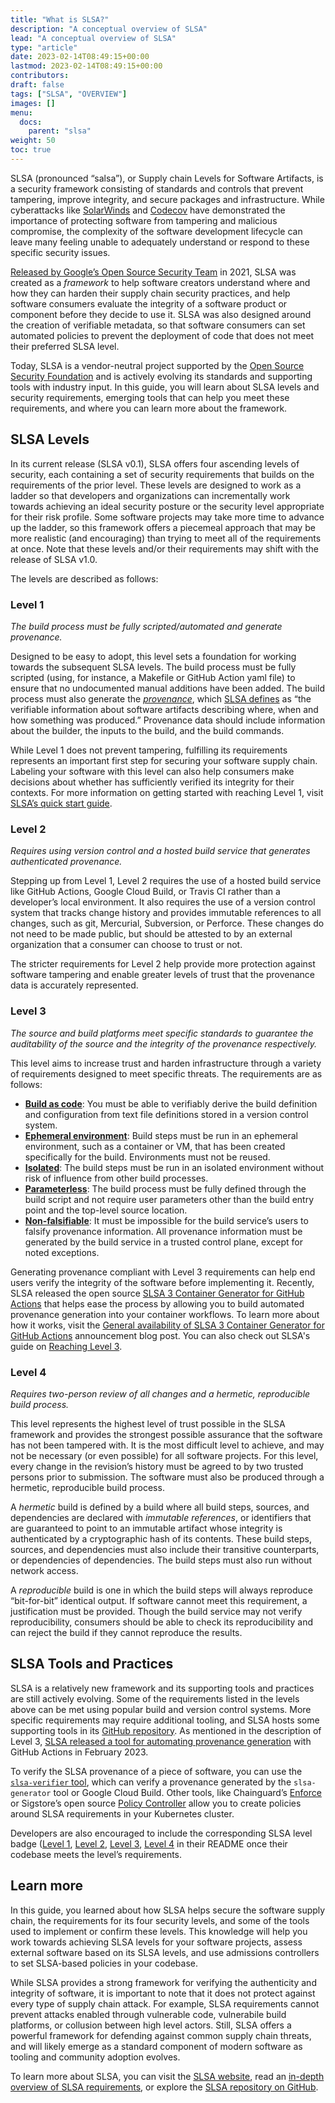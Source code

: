 ```yaml
---
title: "What is SLSA?"
description: "A conceptual overview of SLSA"
lead: "A conceptual overview of SLSA"
type: "article"
date: 2023-02-14T08:49:15+00:00
lastmod: 2023-02-14T08:49:15+00:00
contributors:  
draft: false
tags: ["SLSA", "OVERVIEW"]
images: []
menu:
  docs:
    parent: "slsa"
weight: 50
toc: true
---
```


SLSA (pronounced “salsa”), or Supply chain Levels for Software Artifacts, is a security framework consisting of standards and controls that prevent tampering, improve integrity, and secure packages and infrastructure. While cyberattacks like [SolarWinds](https://www.gao.gov/assets/gao-22-104746.pdf) and [Codecov](https://www.reuters.com/technology/codecov-hackers-breached-hundreds-restricted-customer-sites-sources-2021-04-19/) have demonstrated the importance of protecting software from tampering and malicious compromise, the complexity of the software development lifecycle can leave many feeling unable to adequately understand or respond to these specific security issues. 

[Released by Google’s Open Source Security Team](https://security.googleblog.com/2021/06/introducing-slsa-end-to-end-framework.html) in 2021, SLSA was created as a _framework_ to help software creators understand where and how they can harden their supply chain security practices, and help software consumers evaluate the integrity of a software product or component before they decide to use it. SLSA was also designed around the creation of verifiable metadata, so that software consumers can set automated policies to prevent the deployment of code that does not meet their preferred SLSA level. 

Today, SLSA is a vendor-neutral project supported by the [Open Source Security Foundation](https://openssf.org/) and is actively evolving its standards and supporting tools with industry input. In this guide, you will learn about SLSA levels and security requirements, emerging tools that can help you meet these requirements, and where you can learn more about the framework.  


## SLSA Levels 

In its current release (SLSA v0.1), SLSA offers four ascending levels of security, each containing a set of security requirements that builds on the requirements of the prior level. These levels are designed to work as a ladder so that developers and organizations can incrementally work towards achieving an ideal security posture or the security level appropriate for their risk profile. Some software projects may take more time to advance up the ladder, so this framework offers a piecemeal approach that may be more realistic (and encouraging) than trying to meet all of the requirements at once. Note that these levels and/or their requirements may shift with the release of SLSA v1.0. 

The levels are described as follows:

 
### Level 1
*The build process must be fully scripted/automated and generate provenance.*

Designed to be easy to adopt, this level sets a foundation for working towards the subsequent SLSA levels. The build process must be fully scripted (using, for instance, ​​a Makefile or GitHub Action yaml file) to ensure that no undocumented manual additions have been added. The build process must also generate the [_provenance_](https://edu.chainguard.dev/software-security/glossary/#provenance), which [SLSA defines](https://slsa.dev/provenance/v0.2) as “the verifiable information about software artifacts describing where, when and how something was produced.” Provenance data should include information about the builder, the inputs to the build, and the build commands.

While Level 1 does not prevent tampering, fulfilling its requirements represents an important first step for securing your software supply chain. Labeling your software with this level can also help consumers make decisions about whether has sufficiently verified its integrity for their contexts. For more information on getting started with reaching Level 1, visit [SLSA’s quick start guide](https://slsa.dev/get-started#reaching-slsa-level-1). 

### Level 2
*Requires using version control and a hosted build service that generates authenticated provenance.*

Stepping up from Level 1, Level 2 requires the use of a hosted build service like GitHub Actions, Google Cloud Build, or Travis CI rather than a developer’s local environment. It also requires the use of a version control system that tracks change history and provides immutable references to all changes, such as git, Mercurial, Subversion, or Perforce. These changes do not need to be made public, but should be attested to by an external organization that a consumer can choose to trust or not. 

The stricter requirements for Level 2 help provide more protection against software tampering and enable greater levels of trust that the provenance data is accurately represented. 

### Level 3 
*The source and build platforms meet specific standards to guarantee the auditability of the source and the integrity of the provenance respectively.*

This level aims to increase trust and harden infrastructure through a variety of requirements designed to meet specific threats. The requirements are as follows:

* **[Build as code](https://slsa.dev/spec/v0.1/requirements#build-as-code)**: You must be able to verifiably derive the build definition and configuration from text file definitions stored in a version control system.  
*  **[Ephemeral environment](https://slsa.dev/spec/v0.1/requirements#ephemeral-environment)**:  Build steps must be run in an ephemeral environment, such as a container or VM, that has been created specifically for the build. Environments must not be reused. 
*  **[Isolated](https://slsa.dev/spec/v0.1/requirements#isolated)**: The build steps must be run in an isolated environment without risk of influence from other build processes.  
*  **[Parameterless](https://slsa.dev/spec/v0.1/requirements#parameterless)**: The build process must be fully defined through the build script and not require user parameters other than the build entry point and the top-level source location.
*  **[Non-falsifiable](https://slsa.dev/spec/v0.1/requirements#non-falsifiable)**:  It must be impossible for the build service’s users to falsify provenance information. All provenance information must be generated by the build service in a trusted control plane, except for noted exceptions. 

Generating provenance compliant with Level 3 requirements can help end users verify the integrity of the software before implementing it. Recently, SLSA released the open source [SLSA 3 Container Generator for GitHub Actions](https://github.com/slsa-framework/slsa-github-generator) that helps ease the process by allowing you to build automated provenance generation into your container workflows. To learn more about how it works, visit the [General availability of SLSA 3 Container Generator for GitHub Actions](https://slsa.dev/blog/2023/02/slsa-github-workflows-container-ga) announcement blog post. You can also check out SLSA's guide on [Reaching Level 3](https://slsa.dev/get-started#reaching-slsa-level-3). 

### Level 4 
*Requires two-person review of all changes and a hermetic, reproducible build process.*

This level represents the highest level of trust possible in the SLSA framework and provides the strongest possible assurance that the software has not been tampered with. It is the most difficult level to achieve, and may not be necessary (or even possible) for all software projects. 
For this level, every change in the revision’s history must be agreed to by two trusted persons prior to submission. The software must also be produced through a hermetic, reproducible build process. 

A _hermetic_ build is defined by a build where all build steps, sources, and dependencies are declared with _immutable references_, or identifiers that are guaranteed to point to an immutable artifact whose integrity is authenticated by a cryptographic hash of its contents. These build steps, sources, and dependencies must also include their transitive counterparts, or dependencies of dependencies. The build steps must also run without network access. 

A _reproducible_ build is one in which the build steps will always reproduce “bit-for-bit” identical output. If software cannot meet this requirement, a justification must be provided. Though the build service may not verify reproducibility, consumers should be able to check its reproducibility and can reject the build if they cannot reproduce the results.

## SLSA Tools and Practices

SLSA is a relatively new framework and its supporting tools and practices are still actively evolving. Some of the requirements listed in the levels above can be met using popular build and version control systems. More specific requirements may require additional tooling, and SLSA hosts some supporting tools in its [GitHub repository](https://github.com/slsa-framework). As mentioned in the description of Level 3, [SLSA released a tool for automating provenance generation](https://slsa.dev/blog/2023/02/slsa-github-workflows-container-ga) with GitHub Actions in February 2023.  

To verify the SLSA provenance of a piece of software, you can use the [`slsa-verifier` tool](https://github.com/slsa-framework/slsa-verifier), which can verify a provenance generated by the `slsa-generator` tool or Google Cloud Build. Other tools, like Chainguard’s [Enforce](https://www.chainguard.dev/chainguard-enforce) or Sigstore’s open source [Policy Controller](https://docs.sigstore.dev/policy-controller/overview/) allow you to create policies around SLSA requirements in your Kubernetes cluster. 

Developers are also encouraged to include the corresponding SLSA level badge ([Level 1](https://slsa.dev/images/gh-badge-level1.svg), [Level 2](https://slsa.dev/images/gh-badge-level2.svg), [Level 3](https://slsa.dev/images/gh-badge-level3.svg), [Level 4](https://slsa.dev/images/gh-badge-level4.svg) in their README once their codebase meets the level’s requirements.  

## Learn more 

In this guide, you learned about how SLSA helps secure the software supply chain, the requirements for its four security levels, and some of the tools used to implement or confirm these levels. This knowledge will help you work towards achieving SLSA levels for your software projects, assess external software based on its SLSA levels, and use admissions controllers to set SLSA-based policies in your codebase. 

While SLSA provides a strong framework for verifying the authenticity and integrity of software, it is important to note that it does not protect against every type of supply chain attack. For example, SLSA requirements cannot prevent attacks enabled through vulnerable code, vulnerabile build platforms, or collusion between high level actors. Still, SLSA offers a powerful framework for defending against common supply chain threats, and will likely emerge as a standard component of modern software as tooling and community adoption evolves. 

To learn more about SLSA, you can visit the [SLSA website](https://slsa.dev/), read an [in-depth overview of SLSA requirements](https://slsa.dev/spec/v0.1/requirements), or explore the [SLSA repository on GitHub](https://github.com/slsa-framework).  

